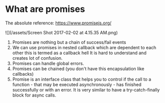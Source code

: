 # What are promises

The absolute reference: https://www.promisejs.org/

![](/assets/Screen Shot 2017-02-02 at 4.15.35 AM.png)

1. Promises are nothing but a chain of success/fail events
2. We can use promises in nested callback which are dependent to each other this is termed as a callback hell It is hard to understand and creates lot of confusion.
3. Promises can handle global errors.
4. Promises can be chained (you don't have this encapsulation like callbacks)
5. Promise is an interface class that helps you to control if the call to a function - that may be executed asynchronously - has finished successfully or with an error. It is very similar to have a try-catch-finally block for async calls.